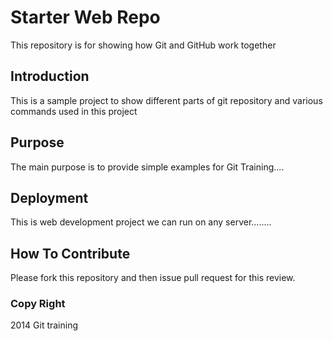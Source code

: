 

# Starter Web Repo

This repository is for showing how Git and GitHub work together

## Introduction

This is a sample project to show different parts of git repository and various commands used in this project

## Purpose 

The main purpose is to provide simple examples for Git Training....

## Deployment

This is web development project we can run on any server........

## How To Contribute

Please fork this repository and then issue pull request for this review.

### Copy Right

2014 Git training